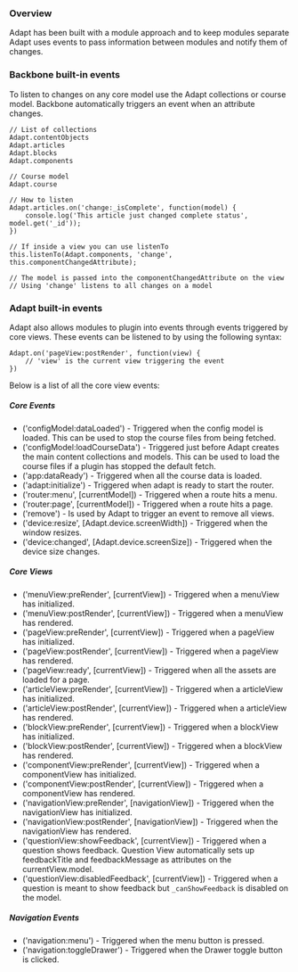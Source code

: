 ### Overview

Adapt has been built with a module approach and to keep modules separate Adapt uses events to pass information between modules and notify them of changes.

### Backbone built-in events

To listen to changes on any core model use the Adapt collections or course model. Backbone automatically triggers an event when an attribute changes.

````
// List of collections
Adapt.contentObjects
Adapt.articles
Adapt.blocks
Adapt.components

// Course model
Adapt.course

// How to listen
Adapt.articles.on('change:_isComplete', function(model) {
    console.log('This article just changed complete status', model.get('_id'));
})

// If inside a view you can use listenTo
this.listenTo(Adapt.components, 'change', this.componentChangedAttribute);

// The model is passed into the componentChangedAttribute on the view
// Using 'change' listens to all changes on a model 
````

### Adapt built-in events

Adapt also allows modules to plugin into events through events triggered by core views. These events can be listened to by using the following syntax:

````
Adapt.on('pageView:postRender', function(view) {
    // 'view' is the current view triggering the event
})
````

Below is a list of all the core view events:
##### Core Events
* ('configModel:dataLoaded') - Triggered when the config model is loaded. This can be used to stop the course files from being fetched.
* ('configModel:loadCourseData') - Triggered just before Adapt creates the main content collections and models. This can be used to load the course files if a plugin has stopped the default fetch.
* ('app:dataReady') - Triggered when all the course data is loaded.
* ('adapt:initialize') - Triggered when adapt is ready to start the router.
* ('router:menu', [currentModel]) - Triggered when a route hits a menu.
* ('router:page', [currentModel]) - Triggered when a route hits a page.
* ('remove') - Is used by Adapt to trigger an event to remove all views.
* ('device:resize', [Adapt.device.screenWidth]) - Triggered when the window resizes.
* ('device:changed', [Adapt.device.screenSize]) - Triggered when the device size changes.

##### Core Views
* ('menuView:preRender', [currentView]) - Triggered when a menuView has initialized.
* ('menuView:postRender', [currentView]) - Triggered when a menuView has rendered.
* ('pageView:preRender', [currentView]) - Triggered when a pageView has initialized.
* ('pageView:postRender', [currentView]) - Triggered when a pageView has rendered.
* ('pageView:ready', [currentView]) - Triggered when all the assets are loaded for a page.
* ('articleView:preRender', [currentView]) - Triggered when a articleView has initialized.
* ('articleView:postRender', [currentView]) - Triggered when a articleView has rendered.
* ('blockView:preRender', [currentView]) - Triggered when a blockView has initialized.
* ('blockView:postRender', [currentView]) - Triggered when a blockView has rendered.
* ('componentView:preRender', [currentView]) - Triggered when a componentView has initialized.
* ('componentView:postRender', [currentView]) - Triggered when a componentView has rendered.
* ('navigationView:preRender', [navigationView]) - Triggered when the navigationView has initialized.
* ('navigationView:postRender', [navigationView]) - Triggered when the navigationView has rendered.
* ('questionView:showFeedback', [currentView]) - Triggered when a question shows feedback. Question View automatically sets up feedbackTitle and feedbackMessage as attributes on the currentView.model.
* ('questionView:disabledFeedback', [currentView]) - Triggered when a question is meant to show feedback but ``_canShowFeedback`` is disabled on the model.

##### Navigation Events
* ('navigation:menu') - Triggered when the menu button is pressed.
* ('navigation:toggleDrawer') - Triggered when the Drawer toggle button is clicked.